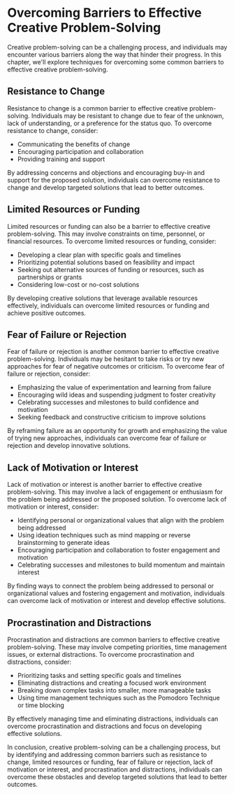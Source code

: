 Overcoming Barriers to Effective Creative Problem-Solving
=========================================================

Creative problem-solving can be a challenging process, and individuals may encounter various barriers along the way that hinder their progress. In this chapter, we'll explore techniques for overcoming some common barriers to effective creative problem-solving.

Resistance to Change
--------------------

Resistance to change is a common barrier to effective creative problem-solving. Individuals may be resistant to change due to fear of the unknown, lack of understanding, or a preference for the status quo. To overcome resistance to change, consider:

* Communicating the benefits of change
* Encouraging participation and collaboration
* Providing training and support

By addressing concerns and objections and encouraging buy-in and support for the proposed solution, individuals can overcome resistance to change and develop targeted solutions that lead to better outcomes.

Limited Resources or Funding
----------------------------

Limited resources or funding can also be a barrier to effective creative problem-solving. This may involve constraints on time, personnel, or financial resources. To overcome limited resources or funding, consider:

* Developing a clear plan with specific goals and timelines
* Prioritizing potential solutions based on feasibility and impact
* Seeking out alternative sources of funding or resources, such as partnerships or grants
* Considering low-cost or no-cost solutions

By developing creative solutions that leverage available resources effectively, individuals can overcome limited resources or funding and achieve positive outcomes.

Fear of Failure or Rejection
----------------------------

Fear of failure or rejection is another common barrier to effective creative problem-solving. Individuals may be hesitant to take risks or try new approaches for fear of negative outcomes or criticism. To overcome fear of failure or rejection, consider:

* Emphasizing the value of experimentation and learning from failure
* Encouraging wild ideas and suspending judgment to foster creativity
* Celebrating successes and milestones to build confidence and motivation
* Seeking feedback and constructive criticism to improve solutions

By reframing failure as an opportunity for growth and emphasizing the value of trying new approaches, individuals can overcome fear of failure or rejection and develop innovative solutions.

Lack of Motivation or Interest
------------------------------

Lack of motivation or interest is another barrier to effective creative problem-solving. This may involve a lack of engagement or enthusiasm for the problem being addressed or the proposed solution. To overcome lack of motivation or interest, consider:

* Identifying personal or organizational values that align with the problem being addressed
* Using ideation techniques such as mind mapping or reverse brainstorming to generate ideas
* Encouraging participation and collaboration to foster engagement and motivation
* Celebrating successes and milestones to build momentum and maintain interest

By finding ways to connect the problem being addressed to personal or organizational values and fostering engagement and motivation, individuals can overcome lack of motivation or interest and develop effective solutions.

Procrastination and Distractions
--------------------------------

Procrastination and distractions are common barriers to effective creative problem-solving. These may involve competing priorities, time management issues, or external distractions. To overcome procrastination and distractions, consider:

* Prioritizing tasks and setting specific goals and timelines
* Eliminating distractions and creating a focused work environment
* Breaking down complex tasks into smaller, more manageable tasks
* Using time management techniques such as the Pomodoro Technique or time blocking

By effectively managing time and eliminating distractions, individuals can overcome procrastination and distractions and focus on developing effective solutions.

In conclusion, creative problem-solving can be a challenging process, but by identifying and addressing common barriers such as resistance to change, limited resources or funding, fear of failure or rejection, lack of motivation or interest, and procrastination and distractions, individuals can overcome these obstacles and develop targeted solutions that lead to better outcomes.
